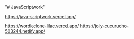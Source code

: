 "# JavaScriptwork" 

https://java-scriptwork.vercel.app/

https://wordleclone-lilac.vercel.app/
https://jolly-cucurucho-503244.netlify.app/
